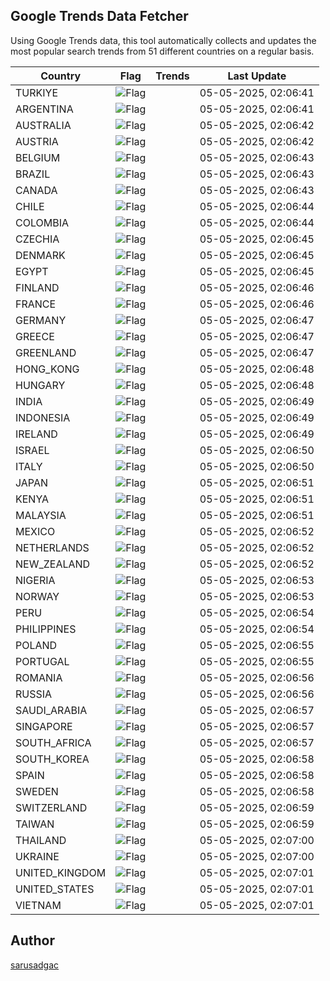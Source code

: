 
## Google Trends Data Fetcher

Using Google Trends data, this tool automatically collects and updates the most popular search trends from 51 different countries on a regular basis.


| Country | Flag | Trends | Last Update |
| --- | --- | --- | --- |
| TURKIYE | ![Flag](https://flagcdn.com/16x12/tr.png) |  | 05-05-2025, 02:06:41 |
| ARGENTINA | ![Flag](https://flagcdn.com/16x12/ar.png) |  | 05-05-2025, 02:06:41 |
| AUSTRALIA | ![Flag](https://flagcdn.com/16x12/au.png) |  | 05-05-2025, 02:06:42 |
| AUSTRIA | ![Flag](https://flagcdn.com/16x12/at.png) |  | 05-05-2025, 02:06:42 |
| BELGIUM | ![Flag](https://flagcdn.com/16x12/be.png) |  | 05-05-2025, 02:06:43 |
| BRAZIL | ![Flag](https://flagcdn.com/16x12/br.png) |  | 05-05-2025, 02:06:43 |
| CANADA | ![Flag](https://flagcdn.com/16x12/ca.png) |  | 05-05-2025, 02:06:43 |
| CHILE | ![Flag](https://flagcdn.com/16x12/cl.png) |  | 05-05-2025, 02:06:44 |
| COLOMBIA | ![Flag](https://flagcdn.com/16x12/co.png) |  | 05-05-2025, 02:06:44 |
| CZECHIA | ![Flag](https://flagcdn.com/16x12/cz.png) |  | 05-05-2025, 02:06:45 |
| DENMARK | ![Flag](https://flagcdn.com/16x12/dk.png) |  | 05-05-2025, 02:06:45 |
| EGYPT | ![Flag](https://flagcdn.com/16x12/eg.png) |  | 05-05-2025, 02:06:45 |
| FINLAND | ![Flag](https://flagcdn.com/16x12/fi.png) |  | 05-05-2025, 02:06:46 |
| FRANCE | ![Flag](https://flagcdn.com/16x12/fr.png) |  | 05-05-2025, 02:06:46 |
| GERMANY | ![Flag](https://flagcdn.com/16x12/de.png) |  | 05-05-2025, 02:06:47 |
| GREECE | ![Flag](https://flagcdn.com/16x12/gr.png) |  | 05-05-2025, 02:06:47 |
| GREENLAND | ![Flag](https://flagcdn.com/16x12/gl.png) |  | 05-05-2025, 02:06:47 |
| HONG_KONG | ![Flag](https://flagcdn.com/16x12/hk.png) |  | 05-05-2025, 02:06:48 |
| HUNGARY | ![Flag](https://flagcdn.com/16x12/hu.png) |  | 05-05-2025, 02:06:48 |
| INDIA | ![Flag](https://flagcdn.com/16x12/in.png) |  | 05-05-2025, 02:06:49 |
| INDONESIA | ![Flag](https://flagcdn.com/16x12/id.png) |  | 05-05-2025, 02:06:49 |
| IRELAND | ![Flag](https://flagcdn.com/16x12/ie.png) |  | 05-05-2025, 02:06:49 |
| ISRAEL | ![Flag](https://flagcdn.com/16x12/il.png) |  | 05-05-2025, 02:06:50 |
| ITALY | ![Flag](https://flagcdn.com/16x12/it.png) |  | 05-05-2025, 02:06:50 |
| JAPAN | ![Flag](https://flagcdn.com/16x12/jp.png) |  | 05-05-2025, 02:06:51 |
| KENYA | ![Flag](https://flagcdn.com/16x12/ke.png) |  | 05-05-2025, 02:06:51 |
| MALAYSIA | ![Flag](https://flagcdn.com/16x12/my.png) |  | 05-05-2025, 02:06:51 |
| MEXICO | ![Flag](https://flagcdn.com/16x12/mx.png) |  | 05-05-2025, 02:06:52 |
| NETHERLANDS | ![Flag](https://flagcdn.com/16x12/nl.png) |  | 05-05-2025, 02:06:52 |
| NEW_ZEALAND | ![Flag](https://flagcdn.com/16x12/nz.png) |  | 05-05-2025, 02:06:52 |
| NIGERIA | ![Flag](https://flagcdn.com/16x12/ng.png) |  | 05-05-2025, 02:06:53 |
| NORWAY | ![Flag](https://flagcdn.com/16x12/no.png) |  | 05-05-2025, 02:06:53 |
| PERU | ![Flag](https://flagcdn.com/16x12/pe.png) |  | 05-05-2025, 02:06:54 |
| PHILIPPINES | ![Flag](https://flagcdn.com/16x12/ph.png) |  | 05-05-2025, 02:06:54 |
| POLAND | ![Flag](https://flagcdn.com/16x12/pl.png) |  | 05-05-2025, 02:06:55 |
| PORTUGAL | ![Flag](https://flagcdn.com/16x12/pt.png) |  | 05-05-2025, 02:06:55 |
| ROMANIA | ![Flag](https://flagcdn.com/16x12/ro.png) |  | 05-05-2025, 02:06:56 |
| RUSSIA | ![Flag](https://flagcdn.com/16x12/ru.png) |  | 05-05-2025, 02:06:56 |
| SAUDI_ARABIA | ![Flag](https://flagcdn.com/16x12/sa.png) |  | 05-05-2025, 02:06:57 |
| SINGAPORE | ![Flag](https://flagcdn.com/16x12/sg.png) |  | 05-05-2025, 02:06:57 |
| SOUTH_AFRICA | ![Flag](https://flagcdn.com/16x12/za.png) |  | 05-05-2025, 02:06:57 |
| SOUTH_KOREA | ![Flag](https://flagcdn.com/16x12/kr.png) |  | 05-05-2025, 02:06:58 |
| SPAIN | ![Flag](https://flagcdn.com/16x12/es.png) |  | 05-05-2025, 02:06:58 |
| SWEDEN | ![Flag](https://flagcdn.com/16x12/se.png) |  | 05-05-2025, 02:06:58 |
| SWITZERLAND | ![Flag](https://flagcdn.com/16x12/ch.png) |  | 05-05-2025, 02:06:59 |
| TAIWAN | ![Flag](https://flagcdn.com/16x12/tw.png) |  | 05-05-2025, 02:06:59 |
| THAILAND | ![Flag](https://flagcdn.com/16x12/th.png) |  | 05-05-2025, 02:07:00 |
| UKRAINE | ![Flag](https://flagcdn.com/16x12/ua.png) |  | 05-05-2025, 02:07:00 |
| UNITED_KINGDOM | ![Flag](https://flagcdn.com/16x12/gb.png) |  | 05-05-2025, 02:07:01 |
| UNITED_STATES | ![Flag](https://flagcdn.com/16x12/us.png) |  | 05-05-2025, 02:07:01 |
| VIETNAM | ![Flag](https://flagcdn.com/16x12/vn.png) |  | 05-05-2025, 02:07:01 |


## Author
 [sarusadgac](https://x.com/sarusadgac)
